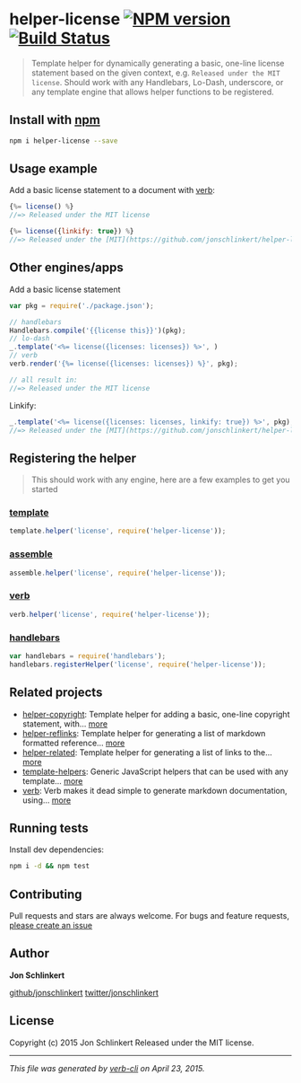 # helper-license [![NPM version](https://badge.fury.io/js/helper-license.svg)](http://badge.fury.io/js/helper-license)  [![Build Status](https://travis-ci.org/helpers/helper-license.svg)](https://travis-ci.org/helpers/helper-license) 

> Template helper for dynamically generating a basic, one-line license statement based on the given context, e.g. `Released under the MIT license`. Should work with any Handlebars, Lo-Dash, underscore, or any template engine that allows helper functions to be registered.


## Install with [npm](npmjs.org)

```bash
npm i helper-license --save
```

## Usage example

Add a basic license statement to a document with [verb]:

```js
{%= license() %}
//=> Released under the MIT license

{%= license({linkify: true}) %}
//=> Released under the [MIT](https://github.com/jonschlinkert/helper-license/blob/master/LICENSE-MIT) license
```

## Other engines/apps

Add a basic license statement

```js
var pkg = require('./package.json');

// handlebars
Handlebars.compile('{{license this}}')(pkg);
// lo-dash
_.template('<%= license({licenses: licenses}) %>', )
// verb
verb.render('{%= license({licenses: licenses}) %}', pkg);

// all result in:
//=> Released under the MIT license
```

Linkify:

```js
_.template('<%= license({licenses: licenses, linkify: true}) %>', pkg);
//=> Released under the [MIT](https://github.com/jonschlinkert/helper-license/blob/master/LICENSE-MIT) license
```

## Registering the helper

> This should work with any engine, here are a few examples to get you started

### [template]

```js
template.helper('license', require('helper-license'));
```

### [assemble]

```js
assemble.helper('license', require('helper-license'));
```

### [verb]

```js
verb.helper('license', require('helper-license'));
```

### [handlebars]

```js
var handlebars = require('handlebars');
handlebars.registerHelper('license', require('helper-license'));
```

## Related projects
* [helper-copyright](https://github.com/helpers/helper-copyright): Template helper for adding a basic, one-line copyright statement, with… [more](https://github.com/helpers/helper-copyright)
* [helper-reflinks](https://github.com/helpers/helper-reflinks): Template helper for generating a list of markdown formatted reference… [more](https://github.com/helpers/helper-reflinks)
* [helper-related](https://github.com/helpers/helper-related): Template helper for generating a list of links to the… [more](https://github.com/helpers/helper-related)
* [template-helpers](https://github.com/jonschlinkert/template-helpers): Generic JavaScript helpers that can be used with any template… [more](https://github.com/jonschlinkert/template-helpers)
* [verb](https://github.com/assemble/verb): Verb makes it dead simple to generate markdown documentation, using… [more](https://github.com/assemble/verb)

## Running tests
Install dev dependencies:

```bash
npm i -d && npm test
```

## Contributing
Pull requests and stars are always welcome. For bugs and feature requests, [please create an issue](https://github.com/helpers/helper-license/issues)

## Author
**Jon Schlinkert**

[github/jonschlinkert](https://github.com/jonschlinkert)
[twitter/jonschlinkert](http://twitter.com/jonschlinkert)

## License
Copyright (c) 2015 Jon Schlinkert
Released under the MIT license.

***

_This file was generated by [verb-cli](https://github.com/assemble/verb-cli) on April 23, 2015._

<!-- reflinks -->

[template]: https://github.com/jonschlinkert/template
[verb]: https://github.com/assemble/verb
[assemble]: http://assemble.io
[handlebars]: http://www.handlebarsjs.com/
[lodash]: https://lodash.com/


<!-- reflinks generated by verb-reflinks plugin -->

[verb]: https://github.com/assemble/verb
[template]: https://github.com/jonschlinkert/template
[assemble]: http://assemble.io